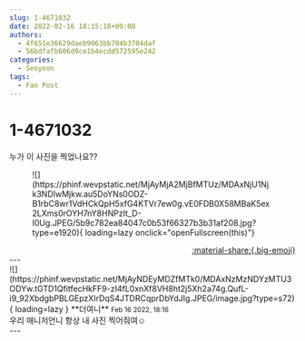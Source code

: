 ```yaml
---
slug: 1-4671032
date: 2022-02-16 18:15:18+09:00
authors:
  - 4f651e36629daeb9063bb704b3704daf
  - 56bdfafb606d9ce1b4ecdd572595e242
categories:
  - Seoyeon
tags:
  - Fan Post
---
```


# 1-4671032

<div class="post-container" markdown="1">
<div class="content-container md-sidebar__scrollwrap" markdown="1">

누가 이 사진을 찍었나요??
<figure markdown="1">
![](https://phinf.wevpstatic.net/MjAyMjA2MjBfMTUz/MDAxNjU1Njk3NDIwMjkw.au5DoYNs0ODZ-B1rbC8wr1VdHCkQpH5xfG4KTVr7ew0g.vE0FDB0X58MBaK5ex2LXms0rOYH7nY8HNPzIt_D-I0Ug.JPEG/5b9c782ea84047c0b53f66327b3b31af208.jpg?type=e1920){ loading=lazy onclick="openFullscreen(this)"}
</figure>


</div>
</div>

<div style="text-align: right;" markdown="1">
<a href="https://weverse.io/fromis9/fanpost/1-4671032" style="text-align: right;">:material-share:{.big-emoji}</a>
</div>
---

<div class="comments-container md-sidebar__scrollwrap" markdown="1">
<div class="comment" markdown="1">
<div class='id-container' markdown="1">
![](https://phinf.wevpstatic.net/MjAyNDEyMDZfMTk0/MDAxNzMzNDYzMTU3ODYw.tGTD1QfitfecHkFF9-zI4fL0xnXf8VH8ht2j5Xh2a74g.QufL-i9_92XbdgbPBLGEpzXIrDqS4JTDRCqprDbYdJIg.JPEG/image.jpg?type=s72){ loading=lazy }
**<span class="artist">더여니</span>** <small>Feb 16 2022, 18:16</small><br>
</div>
<div class='comment-body' markdown="1">
우리 매니저언니 항상 내 사진 찍어줘여☺️
</div>
</div>
</div>
---
